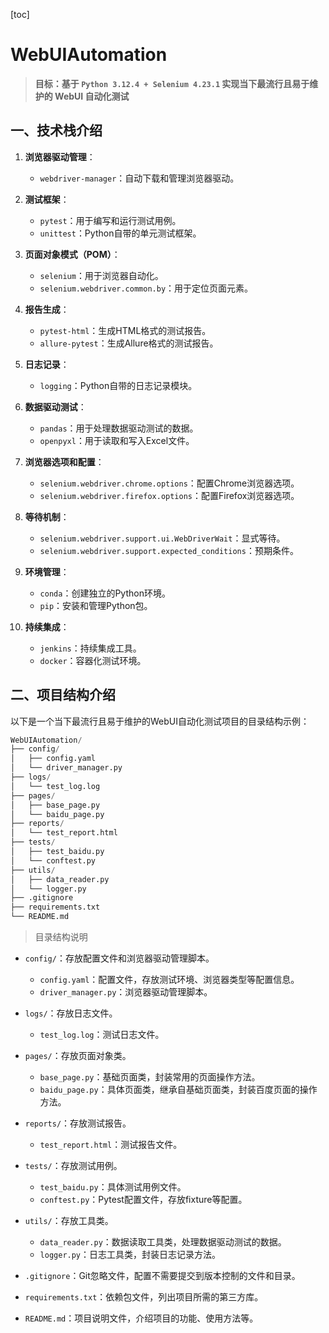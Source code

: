 [toc]



# WebUIAutomation

> **目标：基于 `Python 3.12.4 + Selenium 4.23.1` 实现当下最流行且易于维护的 WebUI 自动化测试**



## 一、技术栈介绍

1. **浏览器驱动管理**：
   - `webdriver-manager`：自动下载和管理浏览器驱动。

2. **测试框架**：
   - `pytest`：用于编写和运行测试用例。
   - `unittest`：Python自带的单元测试框架。

3. **页面对象模式（POM）**：
   - `selenium`：用于浏览器自动化。
   - `selenium.webdriver.common.by`：用于定位页面元素。

4. **报告生成**：
   - `pytest-html`：生成HTML格式的测试报告。
   - `allure-pytest`：生成Allure格式的测试报告。

5. **日志记录**：
   - `logging`：Python自带的日志记录模块。

6. **数据驱动测试**：
   - `pandas`：用于处理数据驱动测试的数据。
   - `openpyxl`：用于读取和写入Excel文件。

7. **浏览器选项和配置**：
   - `selenium.webdriver.chrome.options`：配置Chrome浏览器选项。
   - `selenium.webdriver.firefox.options`：配置Firefox浏览器选项。

8. **等待机制**：
   - `selenium.webdriver.support.ui.WebDriverWait`：显式等待。
   - `selenium.webdriver.support.expected_conditions`：预期条件。

9. **环境管理**：
   - `conda`：创建独立的Python环境。
   - `pip`：安装和管理Python包。

10. **持续集成**：
    - `jenkins`：持续集成工具。
    - `docker`：容器化测试环境。



## 二、项目结构介绍

以下是一个当下最流行且易于维护的WebUI自动化测试项目的目录结构示例：

```python
WebUIAutomation/
├── config/
│   ├── config.yaml
│   └── driver_manager.py
├── logs/
│   └── test_log.log
├── pages/
│   ├── base_page.py
│   └── baidu_page.py
├── reports/
│   └── test_report.html
├── tests/
│   ├── test_baidu.py
│   └── conftest.py
├── utils/
│   ├── data_reader.py
│   └── logger.py
├── .gitignore
├── requirements.txt
└── README.md
```

> 目录结构说明

- `config/`：存放配置文件和浏览器驱动管理脚本。
  - `config.yaml`：配置文件，存放测试环境、浏览器类型等配置信息。
  - `driver_manager.py`：浏览器驱动管理脚本。

- `logs/`：存放日志文件。
  - `test_log.log`：测试日志文件。

- `pages/`：存放页面对象类。
  - `base_page.py`：基础页面类，封装常用的页面操作方法。
  - `baidu_page.py`：具体页面类，继承自基础页面类，封装百度页面的操作方法。

- `reports/`：存放测试报告。
  - `test_report.html`：测试报告文件。

- `tests/`：存放测试用例。
  - `test_baidu.py`：具体测试用例文件。
  - `conftest.py`：Pytest配置文件，存放fixture等配置。

- `utils/`：存放工具类。
  - `data_reader.py`：数据读取工具类，处理数据驱动测试的数据。
  - `logger.py`：日志工具类，封装日志记录方法。

- `.gitignore`：Git忽略文件，配置不需要提交到版本控制的文件和目录。

- `requirements.txt`：依赖包文件，列出项目所需的第三方库。

- `README.md`：项目说明文件，介绍项目的功能、使用方法等。